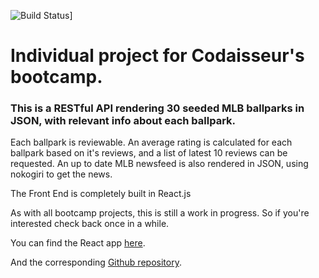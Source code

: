 ![Build Status](https://circleci.com/gh/:owner/:repo.png?circle-token=:circle-token)]

# Individual project for Codaisseur's bootcamp.

### This is a RESTful API rendering 30 seeded MLB ballparks in JSON, with relevant info about each ballpark.

Each ballpark is reviewable. An average rating is calculated for each ballpark based on it's reviews, and a list of latest 10 reviews can be requested.
An up to date MLB newsfeed is also rendered in JSON, using nokogiri to get the news.

The Front End is completely built in React.js

As with all bootcamp projects, this is still a work in progress. So if you're interested check back once in a while.

You can find the React app <a href="http://physiotherapist-walrus-68848.bitballoon.com/" target="blank">here</a>.

And the corresponding <a href="https://github.com/joostcalis/ballparks_front" target="blank">Github repository</a>.
